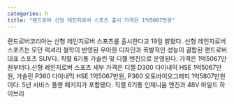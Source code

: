 ```yaml
---
categories: h
title: "랜드로버 신형 레인지로버 스포츠 출시 가격은 1억5067만원"
---
```

랜드로버코리아는 신형 레인지로버 스포츠를 출시한다고 19일 밝혔다. 신형 레인지로버 스포츠는 모던 럭셔리 철학이 반영된 우아한 디자인과 폭발적인 성능이 결합된 랜드로버 대표 스포츠 SUV다. 직렬 6기통 가솔린 및 디젤 엔진으로 운영된다. 가격은 1억5067만원부터다.신형 레인지로버 스포츠 세부 가격은 디젤 D300 다이내믹 HSE 1억5067만원, 가솔린 P360 다이내믹 HSE 1억5067만원, P360 오토바이오그래피 1억5807만원이다. 5년 서비스 플랜 패키지가 포함됐다. 직렬 6기통 인제니움 엔진과 48V 마일드 하이브리
